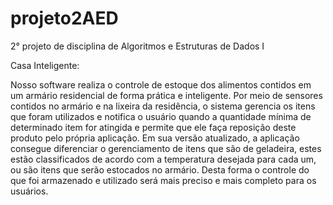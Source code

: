 # projeto2AED
2° projeto de disciplina de Algoritmos e Estruturas de Dados I

Casa Inteligente:

Nosso software realiza o controle de estoque dos alimentos contidos em um armário residencial de forma prática e inteligente. Por meio de sensores contidos no armário e na lixeira da residência, o sistema gerencia os itens que foram utilizados e notifica o usuário quando a quantidade mínima de determinado item for atingida e permite que ele faça reposição deste produto pelo própria aplicação. Em sua versão atualizado, a aplicação consegue diferenciar o gerenciamento de itens que são de geladeira, estes estão classificados de acordo com a temperatura desejada para cada um, ou são itens que serão estocados no armário. Desta forma o controle do que foi armazenado e utilizado será mais preciso e mais completo para os usuários.
